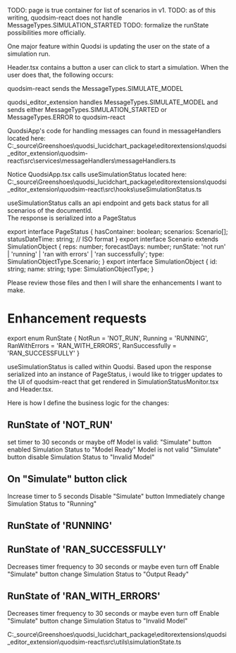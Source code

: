 TODO: page is true container for list of scenarios in v1.
TODO: as of this writing, quodsim-react does not handle MessageTypes.SIMULATION_STARTED
TODO: formalize the runState possibilities more officially.

One major feature within Quodsi is updating the user on the state of a simulation run.

Header.tsx contains a button a user can click to start a simulation.  When the user does that, the following occurs:

quodsim-react sends the MessageTypes.SIMULATE_MODEL

quodsi_editor_extension handles MessageTypes.SIMULATE_MODEL and sends either MessageTypes.SIMULATION_STARTED or MessageTypes.ERROR to quodsim-react

QuodsiApp's code for handling messages can found in messageHandlers located here:
C:\_source\Greenshoes\quodsi_lucidchart_package\editorextensions\quodsi_editor_extension\quodsim-react\src\services\messageHandlers\messageHandlers.ts

Notice QuodsiApp.tsx calls useSimulationStatus located here:
C:\_source\Greenshoes\quodsi_lucidchart_package\editorextensions\quodsi_editor_extension\quodsim-react\src\hooks\useSimulationStatus.ts

useSimulationStatus calls an api endpoint and gets back status for all scenarios of the documentId.  
The response is serialized into a PageStatus

export interface PageStatus {
    hasContainer: boolean;
    scenarios: Scenario[];
    statusDateTime: string; // ISO format
}
export interface Scenario extends SimulationObject {
    reps: number;
    forecastDays: number;
    runState: 'not run' | 'running' | 'ran with errors' | 'ran successfully';
    type: SimulationObjectType.Scenario;
}
export interface SimulationObject {
  id: string;
  name: string;
  type: SimulationObjectType;
}

Please review those files and then I will share the enhancements I want to make.


# Enhancement requests
export enum RunState {
    NotRun = 'NOT_RUN',
    Running = 'RUNNING',
    RanWithErrors = 'RAN_WITH_ERRORS',
    RanSuccessfully = 'RAN_SUCCESSFULLY'
}

useSimulationStatus is called within Quodsi. Based upon the response serialized into an instance of PageStatus, i would like to trigger updates to the UI of quodsim-react that get rendered in SimulationStatusMonitor.tsx and Header.tsx.

Here is how I define the business logic for the changes:

## RunState of 'NOT_RUN'
set timer to 30 seconds or maybe off
Model is valid:
    "Simulate" button enabled
    Simulation Status to "Model Ready"
Model is not valid
    "Simulate" button disable
    Simulation Status to "Invalid Model"

## On "Simulate" button click
Increase timer to 5 seconds
Disable "Simulate" button
Immediately change Simulation Status to "Running"

## RunState of 'RUNNING'


## RunState of 'RAN_SUCCESSFULLY'
Decreases timer frequency to 30 seconds or maybe even turn off
Enable "Simulate" button
change Simulation Status to "Output Ready"

## RunState of 'RAN_WITH_ERRORS'
Decreases timer frequency to 30 seconds or maybe even turn off
Enable "Simulate" button
change Simulation Status to "Invalid Model"


C:\_source\Greenshoes\quodsi_lucidchart_package\editorextensions\quodsi_editor_extension\quodsim-react\src\utils\simulationState.ts